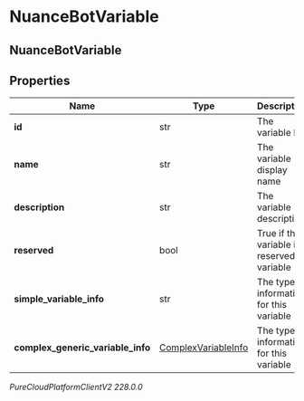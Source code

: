 # NuanceBotVariable

## NuanceBotVariable

## Properties

|Name | Type | Description | Notes|
|------------ | ------------- | ------------- | -------------|
| **id** | str | The variable ID | |
| **name** | str | The variable display name | |
| **description** | str | The variable description | [optional] |
| **reserved** | bool | True if the variable is a reserved variable | [optional] |
| **simple_variable_info** | str | The type information for this variable | [optional] |
| **complex_generic_variable_info** | [ComplexVariableInfo](ComplexVariableInfo) | The type information for this variable | [optional] |



_PureCloudPlatformClientV2 228.0.0_
